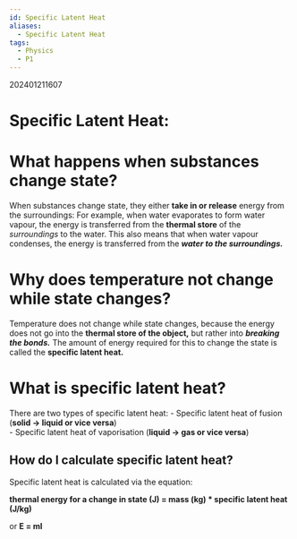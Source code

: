```yaml
---
id: Specific Latent Heat
aliases:
  - Specific Latent Heat
tags:
  - Physics
  - P1
---
```

202401211607 

# Specific Latent Heat:

# What happens when substances change state?

When substances change state, they either **take in or release** energy from the surroundings: For example, when water evaporates to form water vapour, the energy is transferred from the **thermal store** of the *surroundings* to the water. This also means that when water vapour condenses, the energy is transferred from the ***water to the surroundings.***
# Why does temperature not change while state changes?

Temperature does  not change while state changes, because the energy does not go into the **thermal store of the object,** but rather into ***breaking the bonds.*** The amount of energy required for this to change the state is called the **specific latent heat.** 

# What is specific latent heat?

There are two types of specific latent heat:
    - Specific latent heat of fusion (**solid → liquid or vice versa**)  
    - Specific latent heat of vaporisation (**liquid → gas or vice versa**)

## How do I calculate specific latent heat?

Specific latent heat is calculated via the equation:

**thermal energy for a change in state (J) = mass (kg) * specific latent heat (J/kg)**

or **E = ml**

